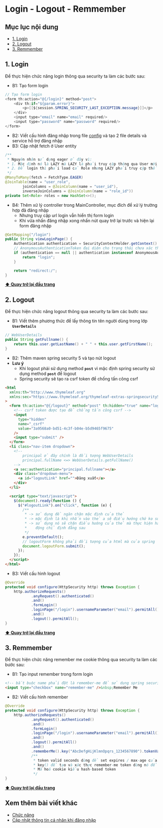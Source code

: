 # Login - Logout - Remmember

## Mục lục nội dung

- [1. Login](#1-login)
- [2. Logout](#2-logout)
- [3. Remmember](#3-remmember)

## 1. Login

Để thực hiện chức năng login thông qua security ta làm các bước sau:

- B1: Tạo form login

```java
// Tạo form login
<form th:action="@{/login}" method="post">
    <div th:if="${param.error}">
        <p>[[${session.SPRING_SECURITY_LAST_EXCEPTION.message}]]</p>
    </div>
    <input type="email" name="email" required/>
    <input type="password" name="password" required/>
</form>
```

- B2: Viết cấu hình đăng nhập trong file [config](Day010.md) và tạo 2 file details và service hỗ trợ đăng nhập
- B3: Cập nhật fetch ở User entity

```java
/**
 * Nguyên nhân sử dụng eager ở đây vì:
 * 1. Mặc định nó là LAZY mà LAZY là phải truy cập thông qua User mới gọi Role để sử dụng được
 * 2. Để login thì phải load cả Role nhưng LAZY phải truy cập thế nên dùng EAGER để load lên sẵn luôn
 */  
@ManyToMany(fetch = FetchType.EAGER)
@JoinTable(name = "user_role",
        joinColumns = @JoinColumn(name = "user_id"),
        inverseJoinColumns = @JoinColumn(name = "role_id"))
private Set<Role> roles = new HashSet<>();
```

- B4: Thêm xử lý controller trong MainController, mục đích để xử lý trường hợp đã đăng nhập
  - Nhưng truy cập url login vẫn hiển thị form login
  - Khi vừa nhấn đăng nhập xong nhấn nút quay trở lại trước và hiện lại form đăng nhập

```java
@GetMapping("/login")
public String viewLoginPage() {
    Authentication authentication = SecurityContextHolder.getContext().getAuthentication();
    // AnonymousAuthenticationToken đại diện cho trạng thái chưa xác thực của người dùng
    if (authentication == null || authentication instanceof AnonymousAuthenticationToken) {
        return "login";
    }

    return "redirect:/";
}
```

**[⬆ Quay trở lại đầu trang](#mục-lục-nội-dung)**

## 2. Logout

Để thực hiện chức năng logout thông qua security ta làm các bước sau:

- B1: Viết thêm phương thức để lấy thông tin tên người dùng trong lớp **`UserDetails`**

```java
// WebUserDetails
public String getFullname() {
    return this.user.getLastName() + " " + this.user.getFirstName();
}
```

- B2: Thêm maven spring security 5 và tạo nút logout
- **Lưu ý**
  - Khi logout phải sử dụng method **`post`** vì mặc định spring security sử dụng method **`post`** để logout
  - Spring security sẽ tạo ra csrf token để chống tấn công csrf

```html
<html
  xmlns:th="http://www.thymeleaf.org"
  xmlns:sec="https://www.thymeleaf.org/thymeleaf-extras-springsecurity5"
>
  <form th:action="@{/logout}" method="post" th:hidden="true" name="logoutForm">
    <!-- csrf token được tạo để chống tấn công csrf -->
    <input
      type="hidden"
      name="_csrf"
      value="3a9568a0-bd51-4c3f-b04e-b5d9465f9675"
    />
    <input type="submit" />
  </form>
  <li class="nav-item dropdown">
    <!-- 
        principal ở đây chính là đối tượng WebUserDetails 
        principal.fullName <=> WebUserDetails.getFullName()
    -->
    <a sec:authentication="principal.fullname"></a>
    <div class="dropdown-menu">
      <a id="logoutLink" href="">Đăng xuất</a>
    </div>
  </li>

  <script type="text/javascript">
    $(document).ready(function () {
      $("#logoutLink").on("click", function (e) {
        /**
         * -> sử dụng để ngăn chặn mặc định của thẻ
         * -> mặc định là khi nhấn vào thẻ a sẽ điều hướng chứ ko submit
         * -> sử dụng nó sẽ chặn điều hướng của thẻ mà thực hiện hành
         *    động chỉ định đằng sau
         */
        e.preventDefault();
        // logoutForm không phải đối tượng của html mà của spring
        document.logoutForm.submit();
      });
    });
  </script>
</html>
```

- B3: Viết cấu hình logout

```java
@Override
protected void configure(HttpSecurity http) throws Exception {
    http.authorizeRequests()
            .anyRequest().authenticated()
            .and()
            .formLogin()
            .loginPage("/login").usernameParameter("email").permitAll()
            .and()
            .logout().permitAll();
}
```

**[⬆ Quay trở lại đầu trang](#mục-lục-nội-dung)**

## 3. Remmember

Để thực hiện chức năng remember me cookie thông qua security ta làm các bước sau:

- B1: Tạo input remember trong form login

```html
<!-- bắt buộc name phải đặt là remember-me để sử dụng spring security-->
<input type="checkbox" name="remember-me" />&nbsp;Remember Me
```

- B2: Viết cấu hình remember

```java
@Override
protected void configure(HttpSecurity http) throws Exception {
    http.authorizeRequests()
            .anyRequest().authenticated()
            .and()
            .formLogin()
            .loginPage("/login").usernameParameter("email").permitAll()
            .and()
            .logout().permitAll()
            .and()
            .rememberMe().key("AbcDefgHijKlmnOpqrs_1234567890").tokenValiditySeconds(7 * 24 * 60 * 60);
            /**
             * token valid seconds dùng để set expires / max-age của cookie, ở đây nó được set bằng s
             * key() để tạo và xác thực remember-me token dùng nó để có thể sử dụng cookie mỗi lần khi restar ứng dụng
             * Mã hoá cookie kiểu hash-based token
             */ 
}
```

**[⬆ Quay trở lại đầu trang](#mục-lục-nội-dung)**

## Xem thêm bài viết khác

- [Chức năng](Day011.md)
- [Cập nhật thông tin cá nhân khi đăng nhập](Day020.md)